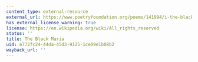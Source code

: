 ```yaml
---
content_type: external-resource
external_url: https://www.poetryfoundation.org/poems/141994/i-the-black-maria
has_external_license_warning: true
license: https://en.wikipedia.org/wiki/All_rights_reserved
status: ''
title: The Black Maria
uid: e772fc24-44da-45d3-9125-1ce09e1b08b2
wayback_url: ''
---
```


